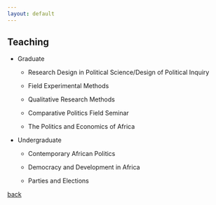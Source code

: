 ```yaml
---
layout: default
---
```


## Teaching

- Graduate 

    - Research Design in Political Science/Design of Political Inquiry 
    
    - Field Experimental Methods 
    
    - Qualitative Research Methods 
    
    - Comparative Politics Field Seminar 
    
    - The Politics and Economics of Africa 

- Undergraduate
  
    - Contemporary African Politics 
    
    - Democracy and Development in Africa
    
    - Parties and Elections 

[back](./)

